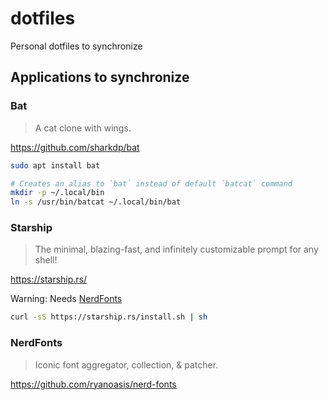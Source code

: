 # dotfiles
Personal dotfiles to synchronize

## Applications to synchronize

### Bat

> A cat clone with wings.

https://github.com/sharkdp/bat

```sh
sudo apt install bat

# Creates an alias to `bat` instead of default `batcat` command
mkdir -p ~/.local/bin
ln -s /usr/bin/batcat ~/.local/bin/bat
```

### Starship

> The minimal, blazing-fast, and infinitely customizable prompt for any shell!

https://starship.rs/

Warning: Needs [NerdFonts](#nerdfonts)

```sh
curl -sS https://starship.rs/install.sh | sh
```

### NerdFonts

> Iconic font aggregator, collection, & patcher.

https://github.com/ryanoasis/nerd-fonts
